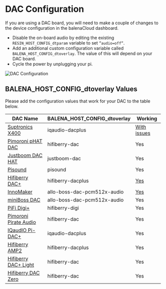 # DAC Configuration

If you are using a DAC board, you will need to make a couple of changes to the device configuration in the balenaCloud dashboard.

* Disable the on-board audio by editing the existing `RESIN_HOST_CONFIG_dtparam` variable to set `”audio=off”`.
* Add an additional custom configuration variable called `BALENA_HOST_CONFIG_dtoverlay`. The value of this will depend on your DAC board.
* Cycle the power by unplugging your pi.

![DAC Configuration](images/dac-vars.png)

## BALENA_HOST_CONFIG_dtoverlay Values

Please add the configuration values that work for your DAC to the table below.


| DAC Name               | BALENA_HOST_CONFIG_dtoverlay          | Working
|------------------------|---------------------------------------|----------
| [Suptronics X400][1]   | iqaudio-dacplus                       | [With issues][5]
| [Pimoroni pHAT DAC][2] | hifiberry-dac                         | Yes
| [Justboom DAC HAT][3]  | justboom-dac                          | Yes
| [Pisound][4]           | pisound                               | Yes
| [Hifiberry DAC+][6]    | hifiberry-dacplus                     | [Yes][7]
| [InnoMaker][8]         | allo-boss-dac-pcm512x-audio           | [Yes][9]
| [miniBoss DAC][10]     | allo-boss-dac-pcm512x-audio           | Yes
| [PiFi Digi+][11]       | hifiberry-digi                        | Yes
| [Pimoroni Pirate Audio][12] | hifiberry-dac                    | Yes
| [IQaudIO Pi-DAC+][13]  | iqaudio-dacplus                       | Yes
| [Hifiberry AMP2][14]   | hifiberry-dacplus                     | Yes
| [Hifiberry DAC+ Light][15] | hifiberry-dac                     | Yes
| [Hifiberry DAC Zero][16]   | hifiberry-dac                     | Yes

[1]: http://www.suptronics.com/Xseries/x400.html
[2]: https://shop.pimoroni.com/products/phat-dac
[3]: https://uk.pi-supply.com/products/justboom-dac-hat
[4]: https://blokas.io/pisound/
[5]: https://forums.balena.io/t/regarding-dac-installation-on-balenasound-project/45568/27
[6]: https://www.hifiberry.com/products/dacplus/
[7]: https://forums.balena.io/t/no-sound-from-dac/61343/5
[8]: http://www.inno-maker.com/product/hifi-dac-hat/
[9]: https://github.com/balenalabs/balena-sound/pull/98
[10]: https://allo.com/sparky/miniboss-rpi-zero.html
[11]: http://www.kumantech.com/kuman-sc07-raspberry-pi-hifi-digi-digital-sound-card-i2s-spdif-optical-fiber-for-raspberry-pi-3-2-model-b-b-sc07_p0041.html
[12]: https://shop.pimoroni.com/collections/pirate-audio
[13]: http://iqaudio.co.uk/hats/8-pi-dac.html
[14]: https://www.hifiberry.com/shop/boards/hifiberry-amp2/
[15]: https://www.hifiberry.com/shop/boards/hifiberry-dac-light/
[16]: https://www.hifiberry.com/shop/boards/hifiberry-dac-zero/
